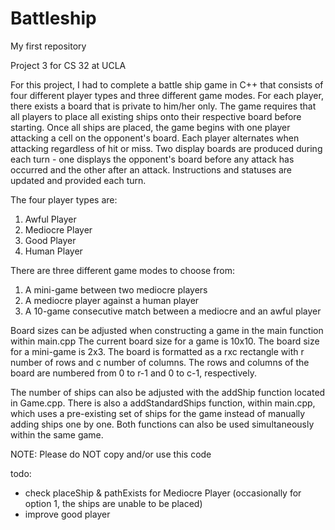 # Battleship
My first repository

Project 3 for CS 32 at UCLA

For this project, I had to complete a battle ship game in C++ that consists of four different player types and three different game modes. For each player, there exists a board that is private to him/her only. The game requires that all players to place all existing ships onto their respective board before starting. Once all ships are placed, the game begins with one player attacking a cell on the opponent's board. Each player alternates when attacking regardless of hit or miss. Two display boards are produced during each turn - one displays the opponent's board before any attack has occurred and the other after an attack. Instructions and statuses are updated and provided each turn.

The four player types are:
  1. Awful Player
  2. Mediocre Player
  3. Good Player
  4. Human Player

There are three different game modes to choose from:
  1. A mini-game between two mediocre players
  2. A mediocre player against a human player
  3. A 10-game consecutive match between a mediocre and an awful player

Board sizes can be adjusted when constructing a game in the main function within main.cpp
The current board size for a game is 10x10. The board size for a mini-game is 2x3. The board is formatted as a rxc rectangle with r number of rows and c number of columns. The rows and columns of the board are numbered from 0 to r-1 and 0 to c-1, respectively.

The number of ships can also be adjusted with the addShip function located in Game.cpp. There is also a addStandardShips function, within main.cpp, which uses a pre-existing set of ships for the game instead of manually adding ships one by one. Both functions can also be used simultaneously within the same game.

NOTE: Please do NOT copy and/or use this code

todo:
* check placeShip & pathExists for Mediocre Player (occasionally for option 1, the ships are unable to be placed)
* improve good player
